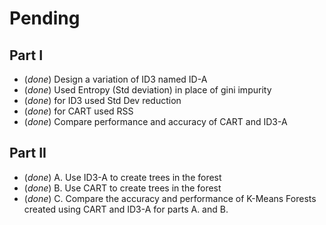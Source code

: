 # Pending 
## Part I
- (*done*) Design a variation of ID3 named ID-A 
- (*done*) Used Entropy (Std deviation) in place of gini impurity
- (*done*) for ID3 used Std Dev reduction
- (*done*) for CART used RSS 
- (*done*) Compare performance and accuracy of CART and ID3-A

## Part II
- (*done*) A. Use ID3-A to create trees in the forest 
- (*done*) B. Use CART to create trees in the forest 
- (*done*) C. Compare the accuracy and performance of K-Means Forests created using CART and ID3-A for parts A. and B.
